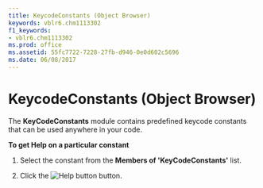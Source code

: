 ```yaml
---
title: KeycodeConstants (Object Browser)
keywords: vblr6.chm1113302
f1_keywords:
- vblr6.chm1113302
ms.prod: office
ms.assetid: 55fc7722-7228-27fb-d946-0e0d602c5696
ms.date: 06/08/2017
---
```



# KeycodeConstants (Object Browser)

The **KeyCodeConstants** module contains predefined keycode constants that can be used anywhere in your code.

 **To get Help on a particular constant**




1. Select the constant from the **Members of 'KeyCodeConstants'** list.
    
2. Click the 
![Help button](images/but_help_ZA01201583.gif) button.
    


